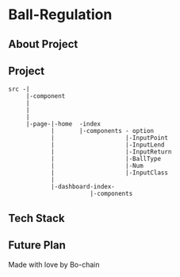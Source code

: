 <h1 style ={{align-text: center}}>Ball-Regulation</h1>


## About Project

## Project
```
src -|
     |-component
     |
     |
     |
     |-page-|-home  -index
            |       |-components - option
            |                    |-InputPoint
            |                    |-InputLend
            |                    |-InputReturn
            |                    |-BallType        
            |                    |-Num
            |                    |-InputClass   
            |
            |-dashboard-index-
                       |-components
```
## Tech Stack

## Future Plan
<p style ={{align-context: center}}>Made with love by Bo-chain</p>